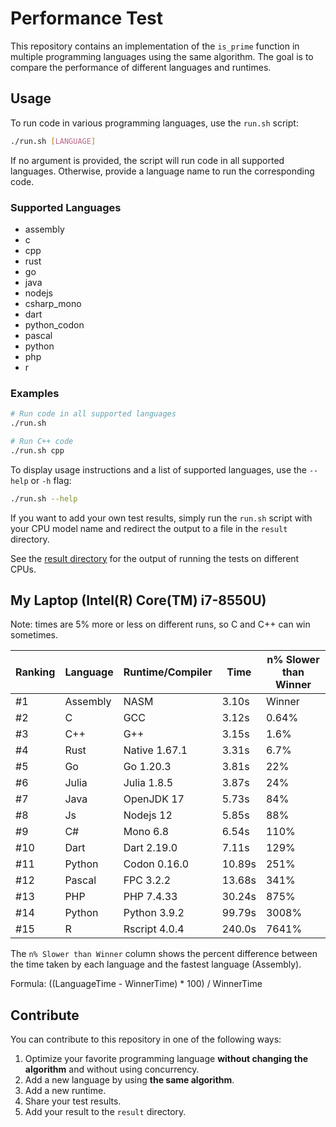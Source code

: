 # Performance Test

This repository contains an implementation of the `is_prime` function in multiple programming languages using the same algorithm. The goal is to compare the performance of different languages and runtimes.

## Usage

To run code in various programming languages, use the `run.sh` script:

```bash
./run.sh [LANGUAGE]
```

If no argument is provided, the script will run code in all supported languages. Otherwise, provide a language name to run the corresponding code.

### Supported Languages
- assembly
- c
- cpp
- rust
- go
- java
- nodejs
- csharp_mono
- dart
- python_codon
- pascal
- python
- php
- r

### Examples
```bash
# Run code in all supported languages
./run.sh

# Run C++ code
./run.sh cpp
```

To display usage instructions and a list of supported languages, use the `--help` or `-h` flag:

```bash
./run.sh --help
```

If you want to add your own test results, simply run the `run.sh` script with your CPU model name and redirect the output to a file in the `result` directory.

See the [result directory](./result) for the output of running the tests on different CPUs.

## My Laptop (Intel(R) Core(TM) i7-8550U)

Note: times are 5% more or less on different runs, so C and C++ can win sometimes.

| Ranking | Language | Runtime/Compiler | Time   | n% Slower than Winner |
| ------- | -------- | ---------------- | ------ | --------------------- |
| #1      | Assembly | NASM             | 3.10s  | Winner                |
| #2      | C        | GCC              | 3.12s  | 0.64%                 |
| #3      | C++      | G++              | 3.15s  | 1.6%                  |
| #4      | Rust     | Native 1.67.1    | 3.31s  | 6.7%                  |
| #5      | Go       | Go 1.20.3        | 3.81s  | 22%                   |
| #6      | Julia    | Julia 1.8.5      | 3.87s  | 24%                   |
| #7      | Java     | OpenJDK 17       | 5.73s  | 84%                   |
| #8      | Js       | Nodejs 12        | 5.85s  | 88%                   |
| #9      | C#       | Mono 6.8         | 6.54s  | 110%                  |
| #10     | Dart     | Dart 2.19.0      | 7.11s  | 129%                  |
| #11     | Python   | Codon 0.16.0     | 10.89s | 251%                  |
| #12     | Pascal   | FPC 3.2.2        | 13.68s | 341%                  |
| #13     | PHP      | PHP 7.4.33       | 30.24s | 875%                  |
| #14     | Python   | Python 3.9.2     | 99.79s | 3008%                 |
| #15     | R        | Rscript 4.0.4    | 240.0s | 7641%                 |

The `n% Slower than Winner` column shows the percent difference between the time taken by each language and the fastest language (Assembly).

Formula: ((LanguageTime - WinnerTime) * 100) / WinnerTime

## Contribute

You can contribute to this repository in one of the following ways:

1. Optimize your favorite programming language <b>without changing the algorithm</b> and without using concurrency.
2. Add a new language by using <b>the same algorithm</b>.
3. Add a new runtime.
4. Share your test results.
5. Add your result to the `result` directory.
